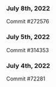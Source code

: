 ### July 8th, 2022

Commit #272576

### July 5th, 2022

Commit #314353


### July 4th, 2022

Commit #72281
